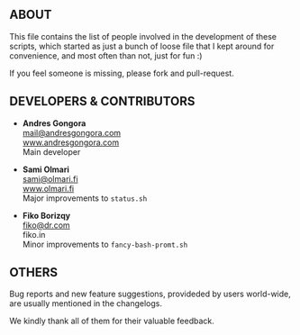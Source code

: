 <!--------------------------------------+-------------------------------------->
##                                    ABOUT
<!--------------------------------------+-------------------------------------->

This file contains the list of people involved in the development of these
scripts, which started as just a bunch of loose file that I kept around
for convenience, and most often than not, just for fun :)

If you feel someone is missing, please fork and pull-request.
<!-- The following list is roughly sorted in reverse cronological order. -->





<!--------------------------------------+-------------------------------------->
##                          DEVELOPERS & CONTRIBUTORS
<!--------------------------------------+-------------------------------------->

*	**Andres Gongora**  
	<mail@andresgongora.com>  
	www.andresgongora.com  
	Main developer

	
*	**Sami Olmari**	 
	<sami@olmari.fi>  
	www.olmari.fi  
	Major improvements to `status.sh`

	
*	**Fiko Borizqy**	 
	<fiko@dr.com>  
	fiko.in  
	Minor improvements to `fancy-bash-promt.sh`




<!--------------------------------------+-------------------------------------->
##                                    OTHERS
<!--------------------------------------+-------------------------------------->

Bug reports and new feature suggestions, provideded by users world-wide,
are usually mentioned in the changelogs.

We kindly thank all of them for their valuable feedback.

